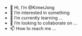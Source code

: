 - 👋 Hi, I’m @KimerJong
- 👀 I’m interested in something
- 🌱 I’m currently learning ...
- 💞️ I’m looking to collaborate on ...
- 📫 How to reach me ...

<!---
KimerJong/KimerJong is a ✨ special ✨ repository because its `README.md` (this file) appears on your GitHub profile.
You can click the Preview link to take a look at your changes.
--->
